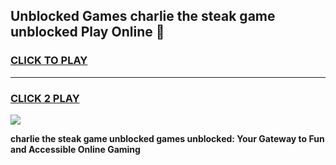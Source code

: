 
## Unblocked Games charlie the steak game unblocked Play Online 👋
<h3>
<a href="https://news.freeplayer.one?title=charlie_the_steak_game_unblocked&ref=17F">CLICK TO PLAY</a></h3>
<hr>

<h3>
<a href="https://news.freeplayer.one?title=charlie_the_steak_game_unblocked&ref=17F">CLICK 2 PLAY</a>
  
</h3>

<a href="https://news.freeplayer.one?title=charlie_the_steak_game_unblocked&ref=17F/"><img src="https://clearcache.store/games.png"></a>


**charlie the steak game unblocked games unblocked: Your Gateway to Fun and Accessible Online Gaming**
